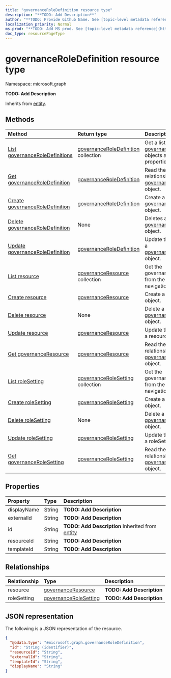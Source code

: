 ```yaml
---
title: "governanceRoleDefinition resource type"
description: "**TODO: Add Description**"
author: "**TODO: Provide Github Name. See [topic-level metadata reference](https://msgo.azurewebsites.net/add/document/guidelines/metadata.html#topic-level-metadata)**"
localization_priority: Normal
ms.prod: "**TODO: Add MS prod. See [topic-level metadata reference](https://msgo.azurewebsites.net/add/document/guidelines/metadata.html#topic-level-metadata)**"
doc_type: resourcePageType
---
```


# governanceRoleDefinition resource type


Namespace: microsoft.graph

**TODO: Add Description**


Inherits from [entity](../resources/entity.md).

## Methods
|Method|Return type|Description|
|:---|:---|:---|
|[List governanceRoleDefinitions](../api/governanceroledefinition-list.md)|[governanceRoleDefinition](../resources/governanceroledefinition.md) collection|Get a list of the [governanceRoleDefinition](../resources/governanceroledefinition.md) objects and their properties.|
|[Get governanceRoleDefinition](../api/governanceroledefinition-get.md)|[governanceRoleDefinition](../resources/governanceroledefinition.md)|Read the properties and relationships of a [governanceRoleDefinition](../resources/governanceroledefinition.md) object.|
|[Create governanceRoleDefinition](../api/governanceroledefinition-post-governanceroledefinitions.md)|[governanceRoleDefinition](../resources/governanceroledefinition.md)|Create a new [governanceRoleDefinition](../resources/governanceroledefinition.md) object.|
|[Delete governanceRoleDefinition](../api/governanceroledefinition-delete.md)|None|Deletes a [governanceRoleDefinition](../resources/governanceroledefinition.md) object.|
|[Update governanceRoleDefinition](../api/governanceroledefinition-update.md)|[governanceRoleDefinition](../resources/governanceroledefinition.md)|Update the properties of a [governanceRoleDefinition](../resources/governanceroledefinition.md) object.|
|[List resource](../api/governanceroledefinition-list-resource.md)|[governanceResource](../resources/governanceresource.md) collection|Get the governanceResources from the resource navigation property.|
|[Create resource](../api/governanceroledefinition-post-resource.md)|[governanceResource](../resources/governanceresource.md)|Create a new resource object.|
|[Delete resource](../api/governanceroledefinition-delete-resource.md)|None|Delete a [governanceResource](../resources/governanceresource.md) object.|
|[Update resource](../api/governanceroledefinition-update-resource.md)|[governanceResource](../resources/governanceresource.md)|Update the properties of a resource object.|
|[Get governanceResource](../api/governanceresource-get.md)|[governanceResource](../resources/governanceresource.md)|Read the properties and relationships of a [governanceResource](../resources/governanceresource.md) object.|
|[List roleSetting](../api/governanceroledefinition-list-rolesetting.md)|[governanceRoleSetting](../resources/governancerolesetting.md) collection|Get the governanceRoleSettings from the roleSetting navigation property.|
|[Create roleSetting](../api/governanceroledefinition-post-rolesetting.md)|[governanceRoleSetting](../resources/governancerolesetting.md)|Create a new roleSetting object.|
|[Delete roleSetting](../api/governanceroledefinition-delete-rolesetting.md)|None|Delete a [governanceRoleSetting](../resources/governancerolesetting.md) object.|
|[Update roleSetting](../api/governanceroledefinition-update-rolesetting.md)|[governanceRoleSetting](../resources/governancerolesetting.md)|Update the properties of a roleSetting object.|
|[Get governanceRoleSetting](../api/governancerolesetting-get.md)|[governanceRoleSetting](../resources/governancerolesetting.md)|Read the properties and relationships of a [governanceRoleSetting](../resources/governancerolesetting.md) object.|

## Properties
|Property|Type|Description|
|:---|:---|:---|
|displayName|String|**TODO: Add Description**|
|externalId|String|**TODO: Add Description**|
|id|String|**TODO: Add Description** Inherited from [entity](../resources/entity.md)|
|resourceId|String|**TODO: Add Description**|
|templateId|String|**TODO: Add Description**|

## Relationships
|Relationship|Type|Description|
|:---|:---|:---|
|resource|[governanceResource](../resources/governanceresource.md)|**TODO: Add Description**|
|roleSetting|[governanceRoleSetting](../resources/governancerolesetting.md)|**TODO: Add Description**|

## JSON representation
The following is a JSON representation of the resource.
<!-- {
  "blockType": "resource",
  "keyProperty": "id",
  "@odata.type": "microsoft.graph.governanceRoleDefinition",
  "baseType": "microsoft.graph.entity",
  "openType": true
}
-->
``` json
{
  "@odata.type": "#microsoft.graph.governanceRoleDefinition",
  "id": "String (identifier)",
  "resourceId": "String",
  "externalId": "String",
  "templateId": "String",
  "displayName": "String"
}
```

